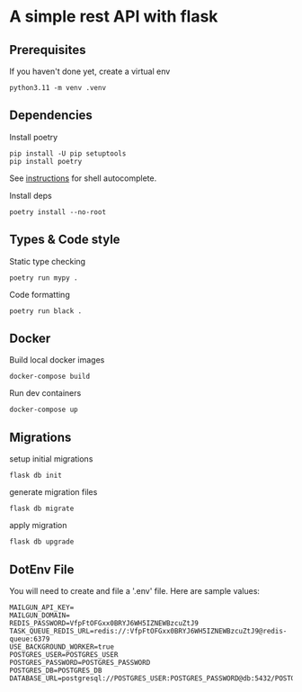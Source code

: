 # A simple rest API with flask

## Prerequisites

If you haven't done yet, create a virtual env

```
python3.11 -m venv .venv
```

## Dependencies

Install poetry

```
pip install -U pip setuptools
pip install poetry
```

See [instructions](https://python-poetry.org/docs/#oh-my-zsh) for shell autocomplete.

Install deps

```
poetry install --no-root
```

## Types & Code style

Static type checking

```
poetry run mypy .
```

Code formatting

```
poetry run black .
```

## Docker

Build local docker images

```
docker-compose build
```

Run dev containers

```
docker-compose up
```

## Migrations

setup initial migrations

```
flask db init
```

generate migration files

```
flask db migrate
```

apply migration

```
flask db upgrade
```

## DotEnv File

You will need to create and file a '.env' file. Here are sample values:

```
MAILGUN_API_KEY=
MAILGUN_DOMAIN=
REDIS_PASSWORD=VfpFtOFGxx0BRYJ6WH5IZNEWBzcuZtJ9
TASK_QUEUE_REDIS_URL=redis://:VfpFtOFGxx0BRYJ6WH5IZNEWBzcuZtJ9@redis-queue:6379
USE_BACKGROUND_WORKER=true
POSTGRES_USER=POSTGRES_USER
POSTGRES_PASSWORD=POSTGRES_PASSWORD
POSTGRES_DB=POSTGRES_DB
DATABASE_URL=postgresql://POSTGRES_USER:POSTGRES_PASSWORD@db:5432/POSTGRES_DB
```
